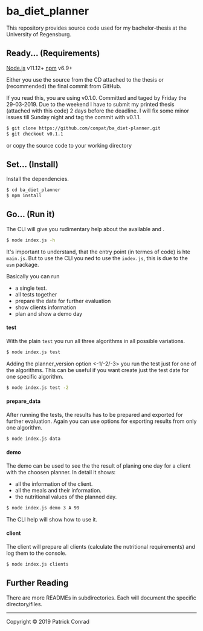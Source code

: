 # ba_diet_planner

This repository provides source code used for my bachelor-thesis at the University of Regensburg.

## Ready... (Requirements)
[Node.js](https://nodejs.org/) v11.12+
[npm](https://npmjs.com/) v6.9+

Either you use the source from the CD attached to the thesis or (recommended) the final commit from GitHub.

If you read this, you are using v0.1.0. Committed and taged by Friday the 29-03-2019. Due to the weekend I have to submit my printed thesis (attached with this code) 2 days before the deadline.
I will fix some minor issues till Sunday night and tag the commit with v0.1.1.

```sh
$ git clone https://github.com/conpat/ba_diet-planner.git
$ git checkout v0.1.1
```
or copy the source code to your working directory

## Set... (Install)

Install the dependencies.

```sh
$ cd ba_diet_planner
$ npm install
```

## Go... (Run it)
The CLI will give you rudimentary help about the available <commands> and <options>.
```sh
$ node index.js -h
```
It's important to understand, that the entry point (in termes of code) is hte `main.js`. But to use the CLI you ned to use the `index.js`, this is due to the `esm` package.

Basically you can run
- a single test.
- all tests together
- prepare the date for further evaluation
- show clients information
- plan and show a demo day

#### test
With the plain `test` <command> you run all three algorithms in all possible variations.
```sh
$ node index.js test
```
Adding the planner_version option <-1/-2/-3> you run the test just for one of the algorithms. This can be useful if you want create just the test date for one specific algorithm.
```sh
$ node index.js test -2
```

#### prepare_data
After running the tests, the results has to be prepared and exported for further evaluation. Again you can use options for exporting results from only one algorithm.
```sh
$ node index.js data
```

#### demo
The demo <command> can be used to see the the result of planing one day for a client with the choosen planner.
In detail it shows:
- all the information of the client.
- all the meals and their information.
- the nutritional values of the planned day.
```sh
$ node index.js demo 3 A 99
```
The CLI help will show how to use it.

#### client
The client <command> will prepare all clients (calculate the nutritional requirements) and log them to the console.
```sh
$ node index.js clients
```

## Further Reading
There are more READMEs in subdirectories. Each will document the specific directory/files.


---
Copyright © 2019 Patrick Conrad
